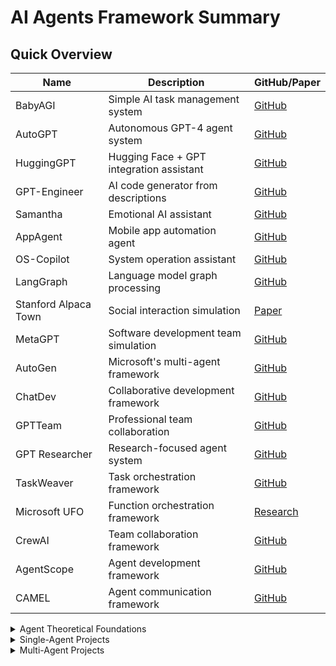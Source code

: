 # AI Agents Framework Summary

## Quick Overview

| Name | Description | GitHub/Paper |
|------|-------------|--------------|
| BabyAGI | Simple AI task management system | [GitHub](https://github.com/yoheinakajima/babyagi) |
| AutoGPT | Autonomous GPT-4 agent system | [GitHub](https://github.com/Significant-Gravitas/Auto-GPT) |
| HuggingGPT | Hugging Face + GPT integration assistant | [GitHub](https://github.com/microsoft/JARVIS) |
| GPT-Engineer | AI code generator from descriptions | [GitHub](https://github.com/AntonOsika/gpt-engineer) |
| Samantha | Emotional AI assistant | [GitHub](https://github.com/microsoft/SAMANTHA) |
| AppAgent | Mobile app automation agent | [GitHub](https://github.com/mnotgod96/AppAgent) |
| OS-Copilot | System operation assistant | [GitHub](https://github.com/OS-Copilot/OS-Copilot) |
| LangGraph | Language model graph processing | [GitHub](https://github.com/langchain-ai/langgraph) |
| Stanford Alpaca Town | Social interaction simulation | [Paper](https://arxiv.org/abs/2304.03442) |
| MetaGPT | Software development team simulation | [GitHub](https://github.com/geekan/MetaGPT) |
| AutoGen | Microsoft's multi-agent framework | [GitHub](https://github.com/microsoft/autogen) |
| ChatDev | Collaborative development framework | [GitHub](https://github.com/OpenBMB/ChatDev) |
| GPTTeam | Professional team collaboration | [GitHub](https://github.com/101dotxyz/GPTTeam) |
| GPT Researcher | Research-focused agent system | [GitHub](https://github.com/assafelovic/gpt-researcher) |
| TaskWeaver | Task orchestration framework | [GitHub](https://github.com/microsoft/TaskWeaver) |
| Microsoft UFO | Function orchestration framework | [Research](https://www.microsoft.com/en-us/research/project/ufo/) |
| CrewAI | Team collaboration framework | [GitHub](https://github.com/joaomdmoura/crewAI) |
| AgentScope | Agent development framework | [GitHub](https://github.com/modelscope/agentscope) |
| CAMEL | Agent communication framework | [GitHub](https://github.com/camel-ai/camel) |

<details>
<summary>Agent Theoretical Foundations</summary>

### What is an AI Agent
An AI Agent is a computational system capable of perceiving its environment and taking autonomous actions to achieve specific goals. It consists of the following core elements:
- Perception: Ability to gather information from the environment
- Reasoning: Ability to process information and make decisions
- Action: Ability to execute decisions and influence the environment
- Learning: Ability to improve from experience

### Basic Agent Architectures
1. **Reactive Architecture**
   - Direct mapping from perception to action
   - No internal state maintenance
   - Quick response but limited capabilities

2. **Cognitive Architecture**
   - Maintains internal states and knowledge representation
   - Possesses reasoning and planning capabilities
   - Can handle complex tasks

3. **Hybrid Architecture**
   - Combines reactive and cognitive architectures
   - Balances response speed and complexity handling

### Key Agent Characteristics
1. **Autonomy**
   - Capable of independent decision-making
   - Minimal human intervention required

2. **Social Ability**
   - Interaction with other agents or humans
   - Collaborative complex task completion

3. **Reactivity**
   - Environmental change perception
   - Timely behavior adjustment

4. **Pro-activeness**
   - Active goal pursuit
   - Future action prediction and planning

### Agent Types
1. **Single Agent Systems**
   - Independent task completion
   - Suitable for well-defined problems
   - Relatively simple architecture

2. **Multi-Agent Systems**
   - Multiple agent collaboration
   - Suitable for complex problems
   - Requires coordination mechanisms
</details>

<details>
<summary>Single-Agent Projects</summary>

### 1. BabyAGI
- Description: A powerful yet simple AI task management system
- Key Features:
  * Automatic task decomposition and priority management
  * Goal-based task generation and execution
  * Result summarization and new task creation cycle
- Use Cases: Project management, personal task planning, research planning
- Open Source Status: ✅ Open Source
- GitHub: https://github.com/yoheinakajima/babyagi

### 2. AutoGPT
- Description: A fully autonomous GPT-4 agent system
- Key Features:
  * Long-term memory management
  * Internet access capability
  * File operations and code execution
  * Autonomous decision-making and goal decomposition
- Use Cases: Market research, content creation, data analysis, programming tasks
- Open Source Status: ✅ Open Source
- GitHub: https://github.com/Significant-Gravitas/Auto-GPT

### 3. HuggingGPT
- Description: An intelligent assistant combining Hugging Face ecosystem with GPT models
- Key Features:
  * Multi-modal task handling
  * Integration with thousands of specialized models
  * Task planning and model selection
  * Result validation and error handling
- Use Cases: Image processing, speech recognition, text analysis, multi-modal tasks
- Open Source Status: ✅ Open Source
- GitHub: https://github.com/microsoft/JARVIS
- Paper: https://arxiv.org/abs/2303.17580

### 4. GPT-Engineer
- Description: AI engineer generating complete software projects from natural language descriptions
- Key Features:
  * Automatic project structure generation
  * Multi-file code generation
  * Dependency management
  * Test case generation
- Use Cases: Rapid prototyping, code generation, project architecture design
- Open Source Status: ✅ Open Source
- GitHub: https://github.com/AntonOsika/gpt-engineer

### 5. Samantha
- Description: Personality-focused AI assistant with emphasis on emotional interaction
- Key Features:
  * Personalized conversation style
  * Emotional understanding and response
  * Context memory management
  * User preference learning
- Use Cases: Personal assistance, emotional support, daily interaction
- Open Source Status: ✅ Open Source
- GitHub: https://github.com/microsoft/SAMANTHA

### 6. AppAgent
- Description: AI agent specialized in mobile application operations
- Key Features:
  * Automated UI interaction
  * Application functionality understanding
  * Task execution planning
  * Error handling and recovery
- Use Cases: Application testing, UI automation, user behavior simulation
- Open Source Status: ✅ Open Source
- GitHub: https://github.com/mnotgod96/AppAgent

### 7. OS-Copilot
- Description: System-level intelligent operation assistant
- Key Features:
  * System command execution
  * File management operations
  * Environment configuration assistance
  * System monitoring and diagnostics
- Use Cases: System administration, development environment setup, troubleshooting
- Open Source Status: ✅ Open Source
- GitHub: https://github.com/OS-Copilot/OS-Copilot

### 8. LangGraph
- Description: Language model-based graph structure processing framework
- Key Features:
  * Graph structure data processing
  * Complex workflow orchestration
  * State management
  * Parallel task processing
- Use Cases: Workflow automation, knowledge graph construction, data relationship analysis
- Open Source Status: ✅ Open Source
- GitHub: https://github.com/langchain-ai/langgraph
</details>

<details>
<summary>Multi-Agent Projects</summary>

### 1. Stanford Alpaca Town
- Description: Innovative multi-agent social interaction simulation system
- Key Features:
  * Agent social network construction
  * Personalized behavior simulation
  * Group dynamics interaction
  * Social relationship evolution
- Use Cases: Social behavior research, group dynamics simulation, social interaction studies
- Open Source Status: ❌ Not Open Source
- Paper: https://arxiv.org/abs/2304.03442

### 2. MetaGPT
- Description: Multi-role collaboration framework simulating software development teams
- Key Features:
  * Role assignment and collaboration
  * Software development process simulation
  * Code review and optimization
  * Project management automation
- Use Cases: Software development, project management, team collaboration
- Open Source Status: ✅ Open Source
- GitHub: https://github.com/geekan/MetaGPT
- Paper: https://arxiv.org/abs/2308.00352

### 3. AutoGen
- Description: Microsoft's advanced multi-agent dialogue framework
- Key Features:
  * Multi-agent dialogue management
  * Role customization and switching
  * Task decomposition and assignment
  * Result integration and validation
- Use Cases: Complex problem solving, team collaboration simulation, education and training
- Open Source Status: ✅ Open Source
- GitHub: https://github.com/microsoft/autogen
- Paper: https://arxiv.org/abs/2308.08155

### 4. ChatDev
- Description: Dialogue-based software development collaboration framework
- Key Features:
  * Multi-role development collaboration
  * Real-time code generation
  * Code review and optimization
  * Automatic documentation generation
- Use Cases: Collaborative development, code generation, project documentation
- Open Source Status: ✅ Open Source
- GitHub: https://github.com/OpenBMB/ChatDev
- Paper: https://arxiv.org/abs/2307.07924

### 5. GPTTeam
- Description: Multi-agent system simulating professional team collaboration
- Key Features:
  * Team role simulation
  * Task assignment and tracking
  * Team communication simulation
  * Decision-making process
- Use Cases: Team management, project coordination, decision support
- Open Source Status: ✅ Open Source
- GitHub: https://github.com/101dotxyz/GPTTeam

### 6. GPT Researcher
- Description: Multi-agent system focused on deep research
- Key Features:
  * Automatic resource search
  * Information verification and organization
  * Research report generation
  * Multi-source data integration
- Use Cases: Academic research, market research, competitive analysis
- Open Source Status: ✅ Open Source
- GitHub: https://github.com/assafelovic/gpt-researcher

### 7. TaskWeaver
- Description: Microsoft's intelligent task orchestration framework
- Key Features:
  * Complex task decomposition
  * Workflow automation
  * Resource scheduling optimization
  * Task monitoring and reporting
- Use Cases: Workflow automation, task management, process optimization
- Open Source Status: ✅ Open Source
- GitHub: https://github.com/microsoft/TaskWeaver

### 8. Microsoft UFO
- Description: Unified Function Orchestration framework
- Key Features:
  * Function module combination
  * Service orchestration management
  * Cross-platform integration
  * Intelligent scheduling optimization
- Use Cases: System integration, service orchestration, function composition
- Open Source Status: ❌ Not Open Source
- Research Project Page: https://www.microsoft.com/en-us/research/project/ufo/

### 9. CrewAI
- Description: AI agent framework focused on team collaboration
- Key Features:
  * Role customization and assignment
  * Task collaborative processing
  * Team interaction simulation
  * Result evaluation and optimization
- Use Cases: Team collaboration, project management, task allocation
- Open Source Status: ✅ Open Source
- GitHub: https://github.com/joaomdmoura/crewAI

### 10. AgentScope
- Description: Comprehensive multi-agent development and evaluation framework
- Key Features:
  * Agent behavior analysis
  * Performance evaluation tools
  * Scenario simulation testing
  * Data collection and analysis
- Use Cases: Agent development, performance testing, behavior analysis
- Open Source Status: ✅ Open Source
- GitHub: https://github.com/modelscope/agentscope

### 11. CAMEL
- Description: Laboratory focused on agent communication modeling and evaluation
- Key Features:
  * Communication pattern research
  * Interaction effect evaluation
  * Behavior pattern analysis
  * Performance optimization suggestions
- Use Cases: Agent research, communication optimization, performance evaluation
- Open Source Status: ✅ Open Source
- GitHub: https://github.com/camel-ai/camel
- Paper: https://arxiv.org/abs/2303.17760
</details>